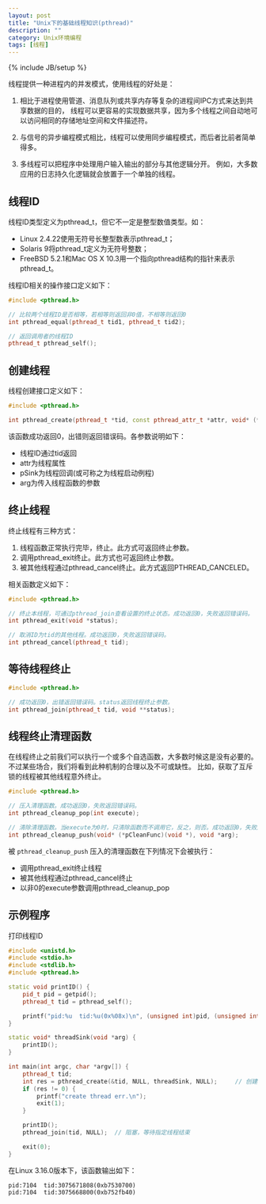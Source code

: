 ```yaml
---
layout: post
title: "Unix下的基础线程知识(pthread)"
description: ""
category: Unix环境编程
tags: [线程]
---
```

{% include JB/setup %}

线程提供一种进程内的并发模式，使用线程的好处是：

  1. 相比于进程使用管道、消息队列或共享内存等复杂的进程间IPC方式来达到共享数据的目的，
     线程可以更容易的实现数据共享，因为多个线程之间自动地可以访问相同的存储地址空间和文件描述符。

  2. 与信号的异步编程模式相比，线程可以使用同步编程模式，而后者比前者简单得多。

  3. 多线程可以把程序中处理用户输入输出的部分与其他逻辑分开。
     例如，大多数应用的日志持久化逻辑就会放置于一个单独的线程。

## 线程ID

线程ID类型定义为pthread_t，但它不一定是整型数值类型。如：

  * Linux 2.4.22使用无符号长整型数表示pthread_t；
  * Solaris 9将pthread_t定义为无符号整数；
  * FreeBSD 5.2.1和Mac OS X 10.3用一个指向pthread结构的指针来表示pthread_t。

线程ID相关的操作接口定义如下：

``` c++
#include <pthread.h>

// 比较两个线程ID是否相等，若相等则返回非0值，不相等则返回0
int pthread_equal(pthread_t tid1, pthread_t tid2);

// 返回调用者的线程ID
pthread_t pthread_self();
```

## 创建线程

线程创建接口定义如下：

``` c++
#include <pthread.h>

int pthread_create(pthread_t *tid, const pthread_attr_t *attr, void* (*pSink)(void*), void *arg);
```

该函数成功返回0，出错则返回错误码。各参数说明如下：

  * 线程ID通过tid返回
  * attr为线程属性
  * pSink为线程回调(或可称之为线程启动例程)
  * arg为传入线程函数的参数

## 终止线程

终止线程有三种方式：

  1. 线程函数正常执行完毕，终止。此方式可返回终止参数。
  2. 调用pthread_exit终止。此方式也可返回终止参数。
  3. 被其他线程通过pthread_cancel终止。此方式返回PTHREAD_CANCELED。

相关函数定义如下：

``` c++
#include <pthread.h>

// 终止本线程，可通过pthread_join查看设置的终止状态。成功返回0，失败返回错误码。
int pthread_exit(void *status);

// 取消ID为tid的其他线程。成功返回0，失败返回错误码。
int pthread_cancel(pthread_t tid);
```

## 等待线程终止

``` c++
#include <pthread.h>

// 成功返回0，出错返回错误码。status返回线程终止参数。
int pthread_join(pthread_t tid, void **status);
```

## 线程终止清理函数

在线程终止之前我们可以执行一个或多个自选函数，大多数时候这是没有必要的。
不过某些场合，我们将看到此种机制的合理以及不可或缺性。
比如，获取了互斥锁的线程被其他线程意外终止。

``` c++
#include <pthread.h>

// 压入清理函数。成功返回0，失败返回错误码。
int pthread_cleanup_pop(int execute);

// 清除清理函数。当execute为0时，只清除函数而不调用它，反之，则否。成功返回0，失败返回错误码。
int pthread_cleanup_push(void* (*pCleanFunc)(void *), void *arg);
```

被 `pthread_cleanup_push` 压入的清理函数在下列情况下会被执行：

  * 调用pthread_exit终止线程
  * 被其他线程通过pthread_cancel终止
  * 以非0的execute参数调用pthread_cleanup_pop

## 示例程序

打印线程ID

``` c++
#include <unistd.h>
#include <stdio.h>
#include <stdlib.h>
#include <pthread.h>

static void printID() {
	pid_t pid = getpid();
	pthread_t tid = pthread_self();

	printf("pid:%u  tid:%u(0x%08x)\n", (unsigned int)pid, (unsigned int)tid, (unsigned int)tid);
}

static void* threadSink(void *arg) {
	printID();
}

int main(int argc, char *argv[]) {
	pthread_t tid;
	int res = pthread_create(&tid, NULL, threadSink, NULL);     // 创建线程
	if (res != 0) {
		printf("create thread err.\n");
		exit(1);
	}

	printID();
	pthread_join(tid, NULL);  // 阻塞，等待指定线程结束

	exit(0);
}
```

在Linux 3.16.0版本下，该函数输出如下：

``` shell
pid:7104  tid:3075671808(0xb7530700)
pid:7104  tid:3075668800(0xb752fb40)
```
